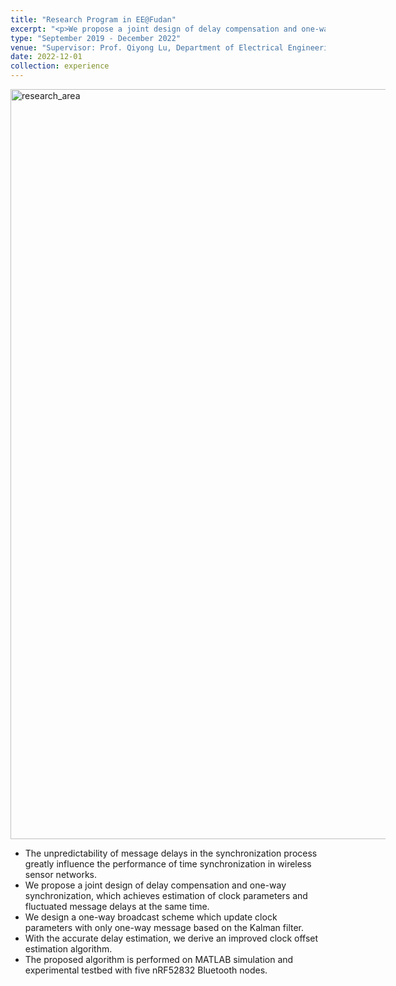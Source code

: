 ```yaml
---
title: "Research Program in EE@Fudan"
excerpt: "<p>We propose a joint design of delay compensation and one-way synchronization, which achieves estimation of clock parameters and fluctuated message delays at the same time.</p><img src='/images/research_area.png' alt='research_area' width='1600' height='1200' style='max-width: 600px'>"
type: "September 2019 - December 2022"
venue: "Supervisor: Prof. Qiyong Lu, Department of Electrical Engineering, Fudan University"
date: 2022-12-01
collection: experience
---
```


<img src="/images/research_area.png" alt="research_area" width="1600" height="1200" style="max-width: 600px" class="left">

  - The unpredictability of message delays in the synchronization process greatly influence the performance of time synchronization in wireless sensor networks.
  - We propose a joint design of delay compensation and one-way synchronization, which achieves estimation of clock parameters and fluctuated message delays at the same time.
  - We design a one-way broadcast scheme which update clock parameters with only one-way message based on the Kalman filter.
  - With the accurate delay estimation, we derive an improved clock offset estimation algorithm.
  - The proposed algorithm is performed on MATLAB simulation and experimental testbed with five nRF52832 Bluetooth nodes.
 
 
